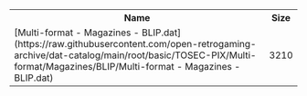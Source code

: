 <table>
<tr><th>Name</th><th>Size</th></tr>
<tr><td>
[Multi-format - Magazines - BLIP.dat](https://raw.githubusercontent.com/open-retrogaming-archive/dat-catalog/main/root/basic/TOSEC-PIX/Multi-format/Magazines/BLIP/Multi-format - Magazines - BLIP.dat)
</td><td>3210</td></tr>
</table>
